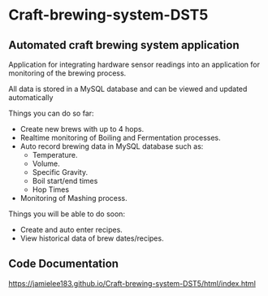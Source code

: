 # Craft-brewing-system-DST5
## Automated craft brewing system application

Application for integrating hardware sensor readings into an application for monitoring of the brewing process.

All data is stored in a MySQL database and can be viewed and updated automatically

Things you can do so far:
* Create new brews with up to 4 hops.
* Realtime monitoring of Boiling and Fermentation processes.
* Auto record brewing data in MySQL database such as:
    * Temperature.
    * Volume.
    * Specific Gravity.
    * Boil start/end times
    * Hop Times
* Monitoring of Mashing process.

Things you will be able to do soon:
* Create and auto enter recipes.
* View historical data of brew dates/recipes.

## Code Documentation
https://jamielee183.github.io/Craft-brewing-system-DST5/html/index.html
